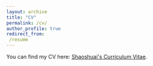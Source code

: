 ```yaml
---
layout: archive
title: "CV"
permalink: /cv/
author_profile: true
redirect_from:
 /resume
---
```


You can find my CV here: [Shaoshuai's Curriculum Vitae](../assets/CV.pdf).
